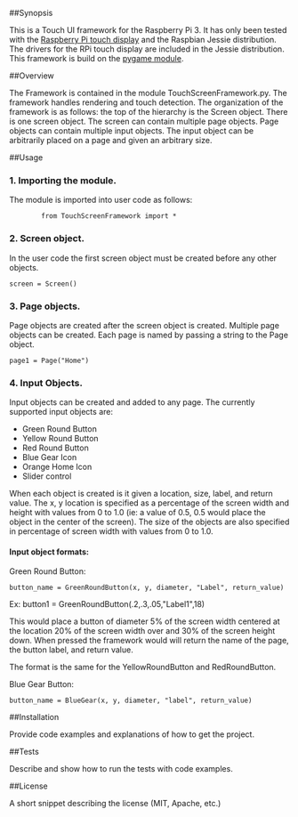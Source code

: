 ##Synopsis

This is a Touch UI framework for the Raspberry Pi 3. It has only been tested with the [Raspberry Pi touch display](https://www.raspberrypi.org/products/raspberry-pi-touch-display/) and the Raspbian Jessie distribution.
The drivers for the RPi touch display are included in the Jessie distribution. This framework is build on the [pygame module](http://www.pygame.org/lofi.html).

##Overview

The Framework is contained in the module TouchScreenFramework.py. The framework handles rendering and touch detection. The organization of the framework is as follows: the top of the hierarchy is the Screen object. There is one screen object. The screen can contain multiple page objects. Page objects can contain multiple input objects. The input object can be arbitrarily placed on a page and given an arbitrary size.

##Usage

###   1. Importing the module.

The module is imported into user code as follows:

```        from TouchScreenFramework import *```

###   2. Screen object.

In the user code the first screen object must be created before any other objects.

```screen = Screen()```

###   3. Page objects.

Page objects are created after the screen object is created. Multiple page objects can be created. Each page is named by passing a string to the Page object.

```page1 = Page("Home")```

###   4. Input Objects.

Input objects can be created and added to any page. The currently supported input objects are:

* Green Round Button
* Yellow Round Button
* Red Round Button
* Blue Gear Icon
* Orange Home Icon
* Slider control

When each object is created is it given a location, size, label, and return value. The x, y location is specified as a percentage of the screen width and height with values from 0 to 1.0 (ie: a value of 0.5, 0.5 would place the object in the center of the screen). The size of the objects are also specified in percentage of screen width with values from 0 to 1.0.

#### Input object formats:

Green Round Button:

```button_name = GreenRoundButton(x, y, diameter, "Label", return_value)```

Ex: button1 = GreenRoundButton(.2,.3,.05,"Label1",18)

This would place a button of diameter 5% of the screen width centered at the location 20% of the screen width over and 30% of the screen height down. When pressed the framework would will return the name of the page, the button label, and return value.

The format is the same for the YellowRoundButton and RedRoundButton.


Blue Gear Button:

```button_name = BlueGear(x, y, diameter, "label", return_value)```


##Installation

Provide code examples and explanations of how to get the project.

##Tests

Describe and show how to run the tests with code examples.

##License

A short snippet describing the license (MIT, Apache, etc.)
